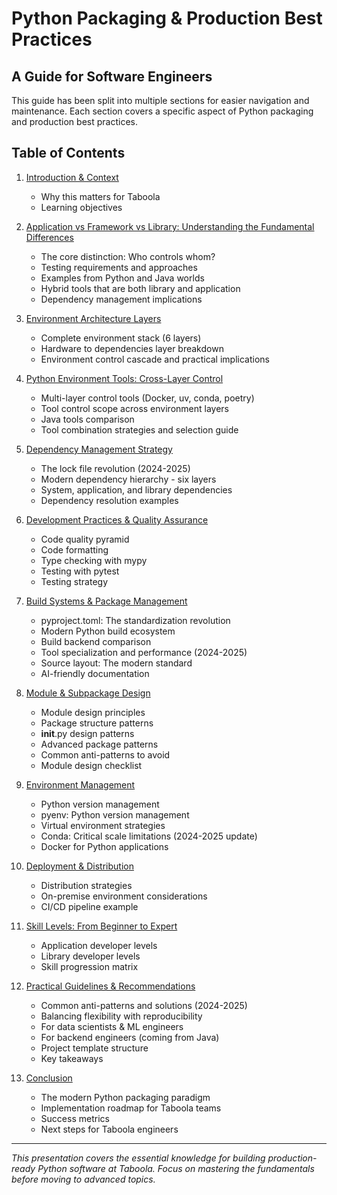# Python Packaging & Production Best Practices
## A Guide for Software Engineers

This guide has been split into multiple sections for easier navigation and maintenance. Each section covers a specific aspect of Python packaging and production best practices.

## Table of Contents

1. [Introduction & Context](01-introduction-context.md)
   - Why this matters for Taboola
   - Learning objectives

2. [Application vs Framework vs Library: Understanding the Fundamental Differences](02-application-framework-library.md)
   - The core distinction: Who controls whom?
   - Testing requirements and approaches
   - Examples from Python and Java worlds
   - Hybrid tools that are both library and application
   - Dependency management implications

3. [Environment Architecture Layers](03-environment-architecture-layers.md)
   - Complete environment stack (6 layers)
   - Hardware to dependencies layer breakdown
   - Environment control cascade and practical implications

4. [Python Environment Tools: Cross-Layer Control](04-python-environment-tools.md)
   - Multi-layer control tools (Docker, uv, conda, poetry)
   - Tool control scope across environment layers
   - Java tools comparison
   - Tool combination strategies and selection guide

5. [Dependency Management Strategy](05-dependency-management.md)
   - The lock file revolution (2024-2025)
   - Modern dependency hierarchy - six layers
   - System, application, and library dependencies
   - Dependency resolution examples

6. [Development Practices & Quality Assurance](06-development-practices.md)
   - Code quality pyramid
   - Code formatting
   - Type checking with mypy
   - Testing with pytest
   - Testing strategy

7. [Build Systems & Package Management](07-build-systems.md)
   - pyproject.toml: The standardization revolution
   - Modern Python build ecosystem
   - Build backend comparison
   - Tool specialization and performance (2024-2025)
   - Source layout: The modern standard
   - AI-friendly documentation

8. [Module & Subpackage Design](08-module-subpackage-design.md)
   - Module design principles
   - Package structure patterns
   - __init__.py design patterns
   - Advanced package patterns
   - Common anti-patterns to avoid
   - Module design checklist

9. [Environment Management](09-environment-management.md)
   - Python version management
   - pyenv: Python version management
   - Virtual environment strategies
   - Conda: Critical scale limitations (2024-2025 update)
   - Docker for Python applications

10. [Deployment & Distribution](10-deployment-distribution.md)
    - Distribution strategies
    - On-premise environment considerations
    - CI/CD pipeline example

11. [Skill Levels: From Beginner to Expert](11-skill-levels.md)
    - Application developer levels
    - Library developer levels
    - Skill progression matrix

12. [Practical Guidelines & Recommendations](12-practical-guidelines.md)
    - Common anti-patterns and solutions (2024-2025)
    - Balancing flexibility with reproducibility
    - For data scientists & ML engineers
    - For backend engineers (coming from Java)
    - Project template structure
    - Key takeaways

13. [Conclusion](13-conclusion.md)
    - The modern Python packaging paradigm
    - Implementation roadmap for Taboola teams
    - Success metrics
    - Next steps for Taboola engineers

---

*This presentation covers the essential knowledge for building production-ready Python software at Taboola. Focus on mastering the fundamentals before moving to advanced topics.*